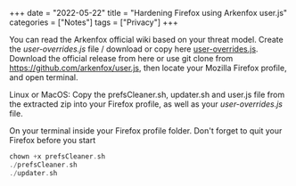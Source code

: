 +++
date = "2022-05-22"
title = "Hardening Firefox using Arkenfox user.js"
categories = ["Notes"]
tags = ["Privacy"]
+++


You can read the Arkenfox official wiki based on your threat model. 
Create the *user-overrides.js* file / download or copy here [user-overrides.js](https://box.simpoy.xyz/cloud/index.php/s/S2pfAAa9MwNbmML). <!--more-->
Download the official release from here or use git clone from https://github.com/arkenfox/user.js, then locate your Mozilla Firefox profile, and open terminal. 

Linux or MacOS:
Copy the prefsCleaner.sh, updater.sh and user.js file from the extracted zip into your Firefox profile, as well as your *user-overrides.js* file.

On your terminal inside your Firefox profile folder. Don't forget to quit your Firefox before you start

```go
chown +x prefsCleaner.sh
./prefsCleaner.sh
./updater.sh
```
